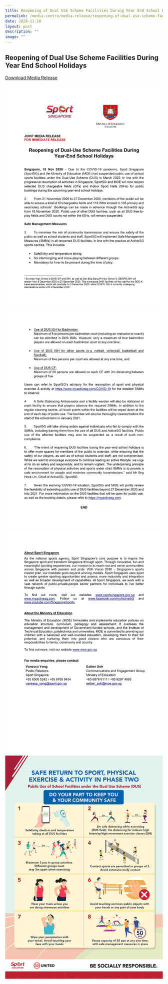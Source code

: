 ```yaml
---
title: Reopening of Dual Use Scheme Facilities During Year End School Holidays
permalink: /media-centre/media-release/reopening-of-dual-use-scheme-facilities-during-year-end-school-holidays/
date: 2020-11-18
layout: post
description: ""
image: ""
---
```

## **Reopening of Dual Use Scheme Facilities During Year End School Holidays**

[Download Media Release](/files/Media%20Centre/Media%20Release/2020/November/SportSG-MOE%20Media%20Release%20-%20Reopening%20of%20DUS%20Facilities%20copy.pdf)

![](/images/Media%20Centre/Media%20Release/2020/November/SportSG-MOE%20Media%20Release%20-%20Reopening%20of%20DUS%20Facilities%20copy_page-0001.jpeg)
![](/images/Media%20Centre/Media%20Release/2020/November/SportSG-MOE%20Media%20Release%20-%20Reopening%20of%20DUS%20Facilities%20copy_page-0002.jpeg)
![](/images/Media%20Centre/Media%20Release/2020/November/SportSG-MOE%20Media%20Release%20-%20Reopening%20of%20DUS%20Facilities%20copy_page-0003.jpeg)
![](/images/Media%20Centre/Media%20Release/2020/November/DUS-Facillities-SMMs-Reopening-of-DUS-Facilities-During-EOY-Holidays-copy_page-0001.jpeg)